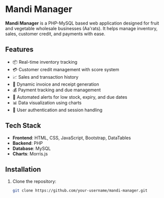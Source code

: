 # Mandi Manager

**Mandi Manager** is a PHP-MySQL based web application designed for fruit and vegetable wholesale businesses (Aa'rats). It helps manage inventory, sales, customer credit, and payments with ease.

## Features

- 📦 Real-time inventory tracking  
- 💳 Customer credit management with score system  
- 📈 Sales and transaction history  
- 🧾 Dynamic invoice and receipt generation  
- 💰 Payment tracking and due management  
- 🔔 Automated alerts for low stock, expiry, and due dates  
- 📊 Data visualization using charts  
- 🔐 User authentication and session handling

## Tech Stack

- **Frontend**: HTML, CSS, JavaScript, Bootstrap, DataTables  
- **Backend**: PHP  
- **Database**: MySQL  
- **Charts**: Morris.js

## Installation

1. Clone the repository:

   ```bash
   git clone https://github.com/your-username/mandi-manager.git
